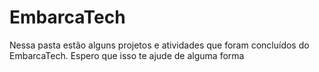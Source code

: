 # EmbarcaTech

Nessa pasta estão alguns projetos e atividades que foram concluídos do EmbarcaTech. Espero que isso te ajude de alguma forma 
